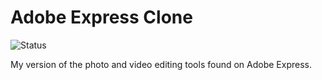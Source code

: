 
# Adobe Express Clone

![Status](https://img.shields.io/badge/Status-Work_in_Progress-orange)

My version of the photo and video editing tools found on Adobe Express.

